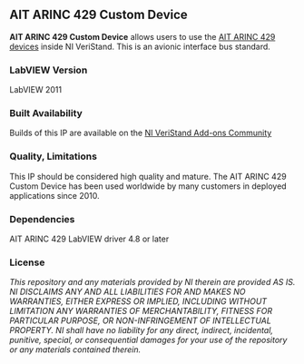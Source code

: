 ## AIT ARINC 429 Custom Device ##

**AIT ARINC 429 Custom Device** allows users to use the [AIT ARINC 429 devices](http://sine.ni.com/nips/cds/view/p/lang/en/nid/209770) inside NI VeriStand. This is an avionic interface bus standard.

### LabVIEW Version ###

LabVIEW 2011

### Built Availability ###

Builds of this IP are available on the [NI VeriStand Add-ons Community](https://decibel.ni.com/content/docs/DOC-18466)

### Quality, Limitations ###

This IP should be considered high quality and mature. The AIT ARINC 429 Custom Device has been used worldwide by many customers in deployed applications since 2010.

### Dependencies ###

AIT ARINC 429 LabVIEW driver 4.8 or later

### License ###

*This repository and any materials provided by NI therein are provided AS IS. NI DISCLAIMS ANY AND ALL LIABILITIES FOR AND MAKES NO WARRANTIES, EITHER EXPRESS OR IMPLIED, INCLUDING WITHOUT LIMITATION ANY WARRANTIES OF MERCHANTABILITY, FITNESS FOR  PARTICULAR PURPOSE, OR NON-INFRINGEMENT OF INTELLECTUAL PROPERTY. NI shall have no liability for any direct, indirect, incidental, punitive, special, or consequential damages for your use of the repository or any materials contained therein.*